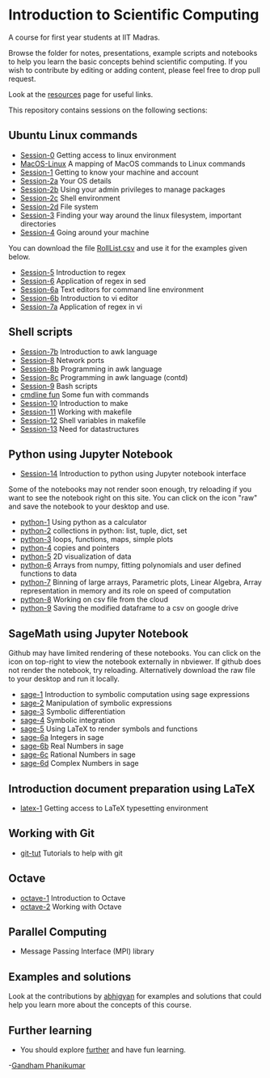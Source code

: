 # Introduction to Scientific Computing

A course for first year students at IIT Madras.

Browse the folder for notes, presentations, example scripts and notebooks to help you learn the basic concepts behind scientific computing. If you wish to contribute by editing or adding content, please feel free to drop pull request.

Look at the [resources](resources.md) page for useful links.

This repository contains sessions on the following sections:
## Ubuntu Linux commands
 * [Session-0](lessons/Session0.md) Getting access to linux environment
 * [MacOS-Linux](lessons/macos-linux-map.md) A mapping of MacOS commands to Linux commands
 * [Session-1](lessons/Session1.md) Getting to know your machine and account
 * [Session-2a](lessons/Session2a.md) Your OS details
 * [Session-2b](lessons/Session2b.md) Using your admin privileges to manage packages
 * [Session-2c](lessons/Session2c.md) Shell environment
 * [Session-2d](lessons/Session2d.md) File system
 * [Session-3](lessons/Session3.md) Finding your way around the linux filesystem, important directories
 * [Session-4](lessons/Session4.md) Going around your machine

You can download the file [RollList.csv](scripts/RollList.csv) and use it for the examples given below.

 * [Session-5](lessons/Session5.md) Introduction to regex
 * [Session-6](lessons/Session6.md) Application of regex in sed
 * [Session-6a](lessons/Session6a.md) Text editors for command line environment
 * [Session-6b](lessons/Session6b.md) Introduction to vi editor
 * [Session-7a](lessons/Session7a.md) Application of regex in vi

## Shell scripts
 * [Session-7b](lessons/Session7b.md) Introduction to awk language
 * [Session-8](lessons/Session8.md) Network ports
 * [Session-8b](lessons/Session8b.md) Programming in awk language
 * [Session-8c](lessons/Session8c.md) Programming in awk language (contd)
 * [Session-9](lessons/Session9.md) Bash scripts
 * [cmdline fun](lessons/cmdline.md) Some fun with commands
 * [Session-10](lessons/Session10.md) Introduction to make
 * [Session-11](lessons/Session11.md) Working with makefile
 * [Session-12](lessons/Session12.md) Shell variables in makefile
 * [Session-13](lessons/Session13.md) Need for datastructures

## Python using Jupyter Notebook
 * [Session-14](lessons/Session14.md) Introduction to python using Jupyter notebook interface

Some of the notebooks may not render soon enough, try reloading if you want to see the notebook right on this site. You can click on the icon "raw" and save the notebook to your desktop and use. 

 * [python-1](notebooks/python-1.ipynb) Using python as a calculator
 * [python-2](notebooks/python-2.ipynb) collections in python: list, tuple, dict, set
 * [python-3](notebooks/python-3.ipynb) loops, functions, maps, simple plots
 * [python-4](notebooks/python-4.ipynb) copies and pointers
 * [python-5](notebooks/python-5.ipynb) 2D visualization of data
 * [python-6](notebooks/python-6.ipynb) Arrays from numpy, fitting polynomials and user defined functions to data
 * [python-7](notebooks/python-7.ipynb) Binning of large arrays, Parametric plots, Linear Algebra, Array representation in memory and its role on speed of computation
 * [python-8](notebooks/python-8.ipynb) Working on csv file from the cloud
 * [python-9](notebooks/python-9.md) Saving the modified dataframe to a csv on google drive

## SageMath using Jupyter Notebook
Github may have limited rendering of these notebooks. You can click on the icon on top-right to view the notebook externally in nbviewer. If github does not render the notebook, try reloading. Alternatively download the raw file to your desktop and run it locally.
 * [sage-1](notebooks/sage-1.ipynb) Introduction to symbolic computation using sage expressions
 * [sage-2](notebooks/sage-2.ipynb) Manipulation of symbolic expressions
 * [sage-3](notebooks/sage-3.ipynb) Symbolic differentiation
 * [sage-4](notebooks/sage-4.ipynb) Symbolic integration
 * [sage-5](notebooks/sage-5.ipynb) Using LaTeX to render symbols and functions
 * [sage-6a](notebooks/sage-6a.ipynb) Integers in sage
 * [sage-6b](notebooks/sage-6b.ipynb) Real Numbers in sage
 * [sage-6c](notebooks/sage-6c.ipynb) Rational Numbers in sage
 * [sage-6d](notebooks/sage-6d.ipynb) Complex Numbers in sage

## Introduction document preparation using LaTeX
 * [latex-1](lessons/latex-1.md) Getting access to LaTeX typesetting environment

## Working with Git

 * [git-tut](lessons/git-tut.md) Tutorials to help with git

## Octave
 * [octave-1](lessons/octave-1.md) Introduction to Octave
 * [octave-2](lessons/octave-2.md) Working with Octave

## Parallel Computing

 * Message Passing Interface (MPI) library

## Examples and solutions

Look at the contributions by [abhigyan](abhigyan/README.md) for examples and solutions that could help you learn more about the concepts of this course.

## Further learning

 * You should explore [further](lessons/further.md) and have fun learning.

-[Gandham Phanikumar](https://mme.iitm.ac.in/gphani/)
